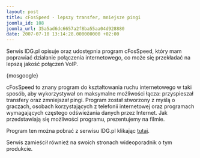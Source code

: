 ```yaml
---
layout: post
title: cFosSpeed - lepszy transfer, mniejsze pingi
joomla_id: 108
joomla_url: 35a5ad6dc6657a2f8ba55aa04d928880
date: 2007-07-10 13:14:28.000000000 +02:00
---
```

Serwis IDG.pl opisuje oraz udostępnia program cFosSpeed, kt&oacute;ry mam poprawiać działanie połączenia internetowego, co może się przekładać na lepszą jakość połączeń VoIP.<p>{mosgoogle}</p><p>cFosSpeed to znany program do kształtowania ruchu internetowego w taki spos&oacute;b, aby wykorzystywał on maksymalne możliwości łącza: przyspieszał transfery oraz zmniejszał pingi. Program został stworzony z myślą o graczach, osobach korzystających z telefonii internetowej oraz programach wymagających częstego odświeżania danych przez Internet. Jak przedstawiają się możliwości programu, prezentujemy na filmie.</p><p>Program ten można pobrać z serwisu IDG.pl klikając <a href="http://www.idg.pl/ftp/pc_14934/pc.html" target="_blank">tutaj</a>.</p><p>Serwis zamieścił r&oacute;wnież na swoich stronach wideoporadnik o tym produkcie.&nbsp;</p>
